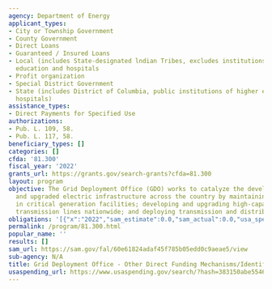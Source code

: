 ```yaml
---
agency: Department of Energy
applicant_types:
- City or Township Government
- County Government
- Direct Loans
- Guaranteed / Insured Loans
- Local (includes State-designated lndian Tribes, excludes institutions of higher
  education and hospitals
- Profit organization
- Special District Government
- State (includes District of Columbia, public institutions of higher education and
  hospitals)
assistance_types:
- Direct Payments for Specified Use
authorizations:
- Pub. L. 109, 58.
- Pub. L. 117, 58.
beneficiary_types: []
categories: []
cfda: '81.300'
fiscal_year: '2022'
grants_url: https://grants.gov/search-grants?cfda=81.300
layout: program
objective: The Grid Deployment Office (GDO) works to catalyze the development of new
  and upgraded electric infrastructure across the country by maintaining and investing
  in critical generation facilities; developing and upgrading high-capacity electric
  transmission lines nationwide; and deploying transmission and distribution technologies.
obligations: '[{"x":"2022","sam_estimate":0.0,"sam_actual":0.0,"usa_spending_actual":0.0},{"x":"2023","sam_estimate":0.0,"sam_actual":0.0,"usa_spending_actual":0.0},{"x":"2024","sam_estimate":1452000000.0,"sam_actual":0.0,"usa_spending_actual":0.0}]'
permalink: /program/81.300.html
popular_name: ''
results: []
sam_url: https://sam.gov/fal/60e61824adaf45f785b05edd0c9aeae5/view
sub-agency: N/A
title: Grid Deployment Office - Other Direct Funding Mechanisms/Identified Transactions
usaspending_url: https://www.usaspending.gov/search/?hash=383150abe5546e06083d826f57d5ff17
---
```

